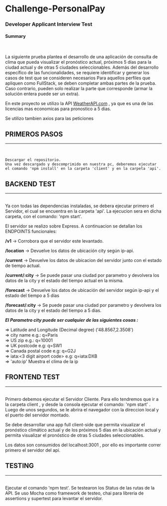 # Challenge-PersonalPay


<h3>Developer Applicant Interview Test</h3>

<h4>Summary </h4>
<br/>

La siguiente prueba plantea el desarrollo de una aplicación de consulta de clima que pueda visualizar el pronóstico actual, próximos 5 días para la ciudad actual y de otras 5 ciudades seleccionables.
Además del desarrollo específico de las funcionalidades, se requiere identificar y generar los casos de test que se consideren necesarios
Para aquellos perfiles que apliquen como FullStack, se deben completar ambas partes de la prueba. Caso contrario, pueden solo realizar la parte que corresponde (armar la solución entera puede ser un extra).

<p>
En este proyecto se utilizo la API <a href="https://www.weatherapi.com/" title="Free Weather API">WeatherAPI.com</a> , ya que es una de las licencias mas economicas para pronostico a 5 dias.
</p>
<p>Se utilizo tambien axios para las peticiones</p>

## PRIMEROS PASOS
<hr/>
<br/>

```
Descargar el repositorio.
Una vez descargado y descomprimido en nuestra pc, deberemos ejecutar el comando 'npm install' en la carpeta 'client' y en la carpeta 'api'.

```

## BACKEND TEST
<hr/>
<br/>
Ya con todas las dependencias instaladas, se debera ejecutar primero el Servidor, el cual se encuentra en la carpeta 'api'. La ejecucion sera en dicha carpeta, con el comando: 'npm start'.

El servidor se realizo sobre Express. A continuacion se detallan los ENDPOINTS funcionales:

**/v1**            ->  Corrobora que el servidor este levantado. 

**/location**       ->  Devuelve los datos de ubicación city según ip-api. 

**/current**         ->  Devuelve los datos de ubicacion del servidor junto con el estado de tiempo actual.

**/current/:city**  ->  Se puede pasar una ciudad por parametro y devolvera los datos de la city y el estado del tiempo actual en la misma.

**/forecast**       ->  Devuelve los datos de ubicación del servidor según ip-api y el estado del tiempo a 5 días

**/forecast/:city** ->  Se puede pasar una ciudad por parametro y devolvera los datos de la city y el estado del tiempo a 5 dias.

***El Parametro city puede ser cualquier de las siguientes cosas :***

=> Latitude and Longitude (Decimal degree) ('48.8567,2.3508') <br/>
=> city name e.g.: q=Paris <br/>
=> US zip e.g.: q=10001 <br/>
=> UK postcode e.g: q=SW1 <br/>
=> Canada postal code e.g: q=G2J <br/>
=> iata:<3 digit airport code> e.g: q=iata:DXB <br/>
=> 'auto:ip' Muestra el clima de la ip <br/>

## FRONTEND TEST
<hr/>
<br/>
Primero debemos ejecutar el Servidor Cliente. Para ello tendremos que ir a la carpeta client , y desde la consola ejecutar el comando: 'npm start' . Luego de unos segundos, se le abrira el navegador con la direccion local y el puerto del servidor montado.
<br/>
<p>Se debe desarrollar una app full client-side que permita visualizar el pronóstico climático actual y de los próximos 5 días en la ubicación actual y permita visualizar el pronóstico de otras 5 ciudades seleccionables.</p>
<p>
Los datos son consumidos del localhost:3001 , por ello es importante correr primero el servidor del api.
</p>


## TESTING
<hr/>
<br/>
Ejecutar el comando 'npm test'.
Se testearon los Status de las rutas de la API. Se uso Mocha como framework de testeo, chai para libreria de assertions y supertest para levantar el servidor.
